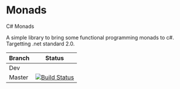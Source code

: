 # Monads
C# Monads

A simple library to bring some functional programming monads to c#.
Targetting .net standard 2.0.

| Branch | Status |
| ------ | ------ |
| Dev    |        |
| Master |[![Build Status](https://dev.azure.com/laurietutton/Monads/_apis/build/status/ltutton.Monads?branchName=master)](https://dev.azure.com/laurietutton/Monads/_build/latest?definitionId=1&branchName=master) |


